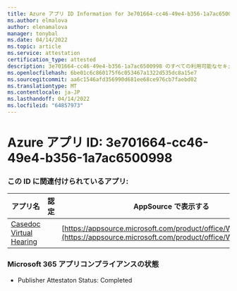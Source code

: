 ```yaml
---
title: Azure アプリ ID Information for 3e701664-cc46-49e4-b356-1a7ac6500998
ms.author: elmalova
author: elenamalova
manager: tonybal
ms.date: 04/14/2022
ms.topic: article
ms.service: attestation
certification_type: attested
description: 3e701664-cc46-49e4-b356-1a7ac6500998 のすべての利用可能なセキュリティとコンプライアンス情報。
ms.openlocfilehash: 6be01c6c860175f6c053467a1322d535dc8a15e7
ms.sourcegitcommit: aa6c1546afd356990d681ee68ce976cb7faebd02
ms.translationtype: MT
ms.contentlocale: ja-JP
ms.lasthandoff: 04/14/2022
ms.locfileid: "64857973"
---
```

# <a name="azure-app-id-3e701664-cc46-49e4-b356-1a7ac6500998"></a>Azure アプリ ID: 3e701664-cc46-49e4-b356-1a7ac6500998


### <a name="apps-associated-with-this-id"></a>この ID に関連付けられているアプリ:
| **アプリ名** | **認定** | **AppSource で表示する** |
|--------------|---------------|-----------------------|
| [Casedoc Virtual Hearing](../forward/WA200003164.md) |  | [https://appsource.microsoft.com/product/office/WA200003164](https://appsource.microsoft.com/product/office/WA200003164) |

### <a name="microsoft-365-app-compliance-status"></a>Microsoft 365 アプリコンプライアンスの状態
- Publisher Attestaton Status: Completed
